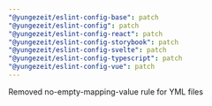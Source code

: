 ```yaml
---
"@yungezeit/eslint-config-base": patch
"@yungezeit/eslint-config": patch
"@yungezeit/eslint-config-react": patch
"@yungezeit/eslint-config-storybook": patch
"@yungezeit/eslint-config-svelte": patch
"@yungezeit/eslint-config-typescript": patch
"@yungezeit/eslint-config-vue": patch
---
```


Removed no-empty-mapping-value rule for YML files
